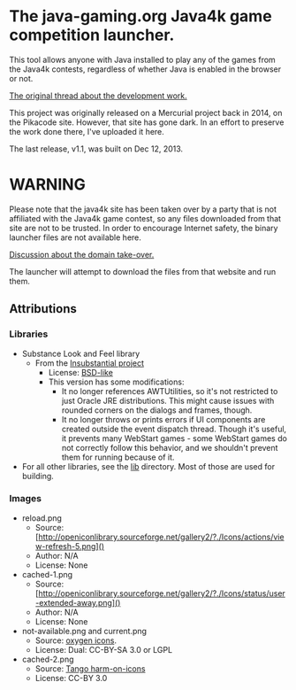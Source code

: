 # The java-gaming.org Java4k game competition launcher.


This tool allows anyone with Java installed to play any of the games from the
Java4k contests, regardless of whether Java is enabled in the browser or not.

[The original thread about the development work.](http://www.java-gaming.org/topics/java4k-launcher-v1-1/31391/view.html)


This project was originally released on a Mercurial project back in 2014, on the Pikacode site.  However, that site has gone dark.  In an effort to preserve the work done there, I've uploaded it here.

The last release, v1.1, was built on Dec 12, 2013.


# WARNING

Please note that the java4k site has been taken over by a party that is not affiliated with the Java4k game contest, so any files downloaded from that site are not to be trusted. In order to encourage Internet safety, the binary launcher files are not available here.

[Discussion about the domain take-over.](http://www.java-gaming.org/topics/urgent-announcement-about-java4k-com/38021/view.html)

The launcher will attempt to download the files from that website and run them.


## Attributions


### Libraries

* Substance Look and Feel library
  * From the [Insubstantial project](https://github.com/Insubstantial)
    * License: [BSD-like](https://github.com/Insubstantial/insubstantial/blob/master/substance/www/license.html)
    * This version has some modifications:
      * It no longer references AWTUtilities, so it's not restricted to just Oracle JRE distributions.  This might cause issues with rounded corners on the dialogs and frames, though.
      * It no longer throws or prints errors if UI components are created outside the event dispatch thread.  Though it's useful, it prevents many WebStart games - some WebStart games do not correctly follow this behavior, and we shouldn't prevent them for running because of it.
* For all other libraries, see the [lib](lib) directory.  Most of those are used for building.

### Images

* reload.png
    * Source: [http://openiconlibrary.sourceforge.net/gallery2/?./Icons/actions/view-refresh-5.png]()
    * Author: N/A
    * License: None
* cached-1.png
    * Source: [http://openiconlibrary.sourceforge.net/gallery2/?./Icons/status/user-extended-away.png]()
    * Author: N/A
    * License: None
* not-available.png and current.png
    * Source: [oxygen icons](http://www.oxygen-icons.org/).
    * License: Dual: CC-BY-SA 3.0 or LGPL
* cached-2.png
    * Source: [Tango harm-on-icons](http://gnome-look.org/content/show.php/Tango+mine?content=76316)
    * License: CC-BY 3.0

